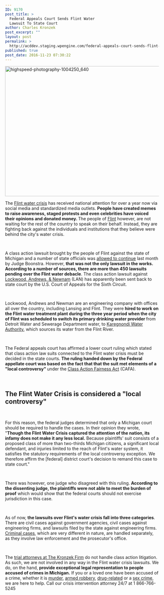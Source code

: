 ```yaml
---
ID: 9170
post_title: >
  Federal Appeals Court Sends Flint Water
  Lawsuit To State Court
author: Charles Kronzek
post_excerpt: ""
layout: post
permalink: >
  http://acddev.staging.wpengine.com/federal-appeals-court-sends-flint-water-lawsuit-state-court.html
published: true
post_date: 2016-11-23 07:30:22
---
```

<img class="alignnone size-full wp-image-9171" src="http://acddev.staging.wpengine.com/wp-content/uploads/2016/11/highspeed-photography-1004250_640.jpg" alt="highspeed-photography-1004250_640" width="640" height="426" />

<span style="font-weight: 400;">The </span><a href="http://acddev.staging.wpengine.com/flint-water-crisis-will-there-be-criminal-charges.html" target="_blank"><span style="font-weight: 400;">Flint water crisis</span></a><span style="font-weight: 400;"> has received national attention for over a year now via social media and standardized media outlets. </span><b>People have created memes to raise awareness, staged protests and even celebrities have voiced their opinions and donated money. </b><span style="font-weight: 400;">The people of </span><a href="http://acddev.staging.wpengine.com/genesee-county-criminal-defense-attorneys.html" target="_blank"><span style="font-weight: 400;">Flint</span></a><span style="font-weight: 400;"> however, are not waiting for the rest of the country to speak on their behalf. Instead, they are fighting back against the individuals and institutions that they believe were behind the city's water crisis.</span>

&nbsp;

<span style="font-weight: 400;">A class action lawsuit brought by the people of Flint against the state of Michigan and a number of state officials was </span><a href="http://acddev.staging.wpengine.com/michigan-judge-rules-favor-flint-residents.html" target="_blank"><span style="font-weight: 400;">allowed to continue</span></a><span style="font-weight: 400;"> last month by Judge Boonstra. However, </span><b>that was not the only lawsuit in the works. According to a number of sources, there are more than 450 lawsuits pending over the Flint water debacle</b><span style="font-weight: 400;">. The class action lawsuit against </span><a href="http://www.lan-inc.com/" target="_blank"><span style="font-weight: 400;">Lockwood, Andrews, &amp; Newnam</span></a><span style="font-weight: 400;"> (LAN) has apparently been sent back to state court by the U.S. Court of Appeals for the Sixth Circuit.</span>

&nbsp;

<span style="font-weight: 400;">Lockwood, Andrews and Newman are an engineering company with offices all over the country, including Lansing and Flint. They were </span><b>hired to work on the Flint water treatment plant during the three year period when the city of Flint was scheduled to switch its primary drinking water provider </b><span style="font-weight: 400;">from Detroit Water and Sewerage Department water, to </span><a href="http://www.karegnondi.com/" target="_blank"><span style="font-weight: 400;">Karegnondi Water Authority</span></a><span style="font-weight: 400;">, which sources its water from the Flint River.</span>

&nbsp;

<span style="font-weight: 400;">The Federal appeals court has affirmed a lower court ruling which stated that class action law suits connected to the Flint water crisis must be decided in the state courts. </span><b>The ruling handed down by the Federal appellate court was based on the fact that that the suit met elements of a "local controversy" </b><span style="font-weight: 400;">under the </span><a href="https://www.law.cornell.edu/uscode/text/28/1332" target="_blank"><span style="font-weight: 400;">Class Action Fairness Act</span></a><span style="font-weight: 400;"> (CAFA). </span>

&nbsp;
<h2>The Flint Water Crisis is considered a "local controversy"</h2>
&nbsp;

<span style="font-weight: 400;">For this reason, the federal judges determined that only a Michigan court should be required to handle the cases. In their opinion they wrote, "</span><b>Though the Flint Water Crisis captured the attention of the nation, its infamy does not make it any less local.</b><span style="font-weight: 400;"> Because plaintiffs' suit consists of a proposed class of more than two-thirds Michigan citizens, a significant local defendant, and injuries limited to the reach of Flint's water system, it satisfies the statutory requirements of the local controversy exception. We therefore affirm the [federal] district court's decision to remand this case to state court."</span>

&nbsp;

<span style="font-weight: 400;">There was however, one judge who disagreed with this ruling. </span><b>According to the dissenting judge, the plaintiffs were not able to meet the burden of proof</b><span style="font-weight: 400;"> which would show that the federal courts should not exercise jurisdiction in this case. </span>

&nbsp;

<span style="font-weight: 400;">As of now, </span><b>the lawsuits over Flint's water crisis fall into three categories</b><span style="font-weight: 400;">. There are civil cases against government agencies, civil cases against engineering firms, and lawsuits filed by the state against engineering firms. </span><a href="http://acddev.staging.wpengine.com/" target="_blank"><span style="font-weight: 400;">Criminal cases</span></a><span style="font-weight: 400;">, which are very different in nature, are handled separately, as they involve law enforcement and the prosecutor's office.</span>

&nbsp;

<span style="font-weight: 400;">The </span><a href="http://acddev.staging.wpengine.com/trial-attorneys.html" target="_blank"><span style="font-weight: 400;">trial attorneys at The Kronzek Firm</span></a><span style="font-weight: 400;"> do not handle class action litigation. As such, we are not involved in any way in the Flint water crisis lawsuits. We do, on the hand, </span><b>provide exceptional legal representation to people accused of crimes in Michigan.</b><span style="font-weight: 400;"> If you or a loved one have been accused of a crime, whether it is </span><a href="http://acddev.staging.wpengine.com/homicide.html" target="_blank"><span style="font-weight: 400;">murder</span></a><span style="font-weight: 400;">, </span><a href="http://acddev.staging.wpengine.com/michigan-armed-robbery-attorney.html" target="_blank"><span style="font-weight: 400;">armed robbery</span></a><span style="font-weight: 400;">, </span><a href="http://acddev.staging.wpengine.com/drug-charges.html" target="_blank"><span style="font-weight: 400;">drug-related</span></a><span style="font-weight: 400;"> or a </span><a href="http://acddev.staging.wpengine.com/sex-crimes.html" target="_blank"><span style="font-weight: 400;">sex crime</span></a><span style="font-weight: 400;">, we are here to help. Call our crisis intervention attorney 24/7 at 1 866-766-5245</span>

&nbsp;